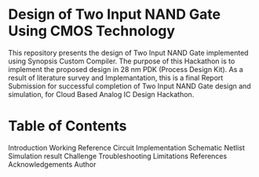 # Design of Two Input NAND Gate Using CMOS Technology
This repository presents the design of Two Input NAND Gate implemented using Synopsis Custom Compiler. The purpose of this Hackathon is to implement the proposed design in 28 nm PDK (Process Design Kit). As a result of literature survey and Implemantation, this is a final Report Submission for successful completion of  Two Input NAND Gate design and simulation, for Cloud Based Analog IC Design Hackathon.

# Table of Contents
Introduction
Working
Reference Circuit
Implementation
Schematic Netlist
Simulation result
Challenge
Troubleshooting
Limitations
References
Acknowledgements
Author

